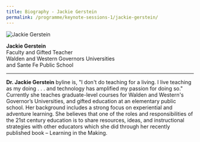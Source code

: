 ```yaml
---
title: Biography - Jackie Gerstein
permalink: /programme/keynote-sessions-1/jackie-gerstein/
---
```


<div style="width:150px"><img src="/images/Photo_Jackie Gerstein.png" alt="Jackie Gerstein" /></div>

**Jackie Gerstein**<br>
Faculty and Gifted Teacher<br>
Walden and Western Governors Universities<br> 
and Sante Fe Public School

---

**Dr. Jackie Gerstein** byline is, "I don't do teaching for a living. I live teaching as my doing . . . and technology has amplified my passion for doing so." Currently she teaches graduate-level courses for Walden and Western's Governor’s Universities, and gifted education at an elementary public school. Her background includes a strong focus on experiential and adventure learning. She believes that one of the roles and responsibilities of the 21st century education is to share resources, ideas, and instructional strategies with other educators which she did through her recently published book – Learning in the Making.
